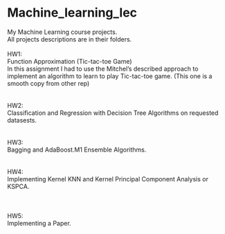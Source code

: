 # Machine_learning_lec
My Machine Learning course projects.</br>
All projects descriptions are in their folders.
</br>
</br>
HW1:</br>
Function Approximation (Tic-tac-toe Game)</br>
In this assignment I had to use the Mitchel’s described approach to implement an algorithm to learn to play Tic-tac-toe game. (This one is a smooth copy from other rep) </br>
</br>
</br>
HW2:</br>
Classification and Regression with Decision Tree Algorithms on requested datasests.</br>
</br>
</br>
HW3:</br>
Bagging and AdaBoost.M1 Ensemble Algorithms.</br>
</br>
</br>
HW4:</br>
Implementing Kernel KNN and Kernel Principal Component Analysis or KSPCA.</br>
</br>
</br>
</br>
HW5:</br>
Implementing a Paper.</br>
</br>
